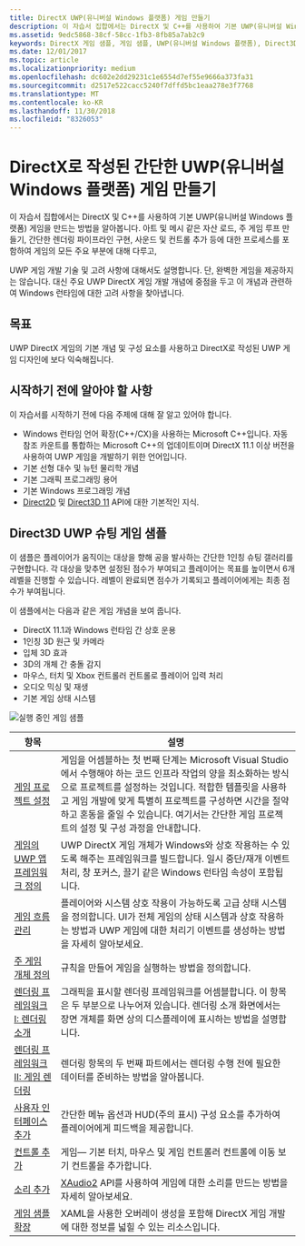 ```yaml
---
title: DirectX UWP(유니버설 Windows 플랫폼) 게임 만들기
description: 이 자습서 집합에서는 DirectX 및 C++를 사용하여 기본 UWP(유니버설 Windows 플랫폼) 게임을 만드는 방법을 알아봅니다.
ms.assetid: 9edc5868-38cf-58cc-1fb3-8fb85a7ab2c9
keywords: DirectX 게임 샘플, 게임 샘플, UWP(유니버설 Windows 플랫폼), Direct3D 11 게임
ms.date: 12/01/2017
ms.topic: article
ms.localizationpriority: medium
ms.openlocfilehash: dc602e2dd29231c1e6554d7ef55e9666a373fa31
ms.sourcegitcommit: d2517e522cacc5240f7dffd5bc1eaa278e3f7768
ms.translationtype: MT
ms.contentlocale: ko-KR
ms.lasthandoff: 11/30/2018
ms.locfileid: "8326053"
---
```

# <a name="create-a-simple-universal-windows-platform-uwp-game-with-directx"></a>DirectX로 작성된 간단한 UWP(유니버설 Windows 플랫폼) 게임 만들기

이 자습서 집합에서는 DirectX 및 C++를 사용하여 기본 UWP(유니버설 Windows 플랫폼) 게임을 만드는 방법을 알아봅니다. 아트 및 메시 같은 자산 로드, 주 게임 루프 만들기, 간단한 렌더링 파이프라인 구현, 사운드 및 컨트롤 추가 등에 대한 프로세스를 포함하여 게임의 모든 주요 부분에 대해 다루고,

UWP 게임 개발 기술 및 고려 사항에 대해서도 설명합니다. 단, 완벽한 게임을 제공하지는 않습니다. 대신 주요 UWP DirectX 게임 개발 개념에 중점을 두고 이 개념과 관련하여 Windows 런타임에 대한 고려 사항을 찾아냅니다.

## <a name="objective"></a>목표

UWP DirectX 게임의 기본 개념 및 구성 요소를 사용하고 DirectX로 작성된 UWP 게임 디자인에 보다 익숙해집니다.

## <a name="what-you-need-to-know-before-starting"></a>시작하기 전에 알아야 할 사항


이 자습서를 시작하기 전에 다음 주제에 대해 잘 알고 있어야 합니다.

-   Windows 런타임 언어 확장(C++/CX)을 사용하는 Microsoft C++입니다. 자동 참조 카운트를 통합하는 Microsoft C++의 업데이트이며 DirectX 11.1 이상 버전을 사용하여 UWP 게임을 개발하기 위한 언어입니다.
-   기본 선형 대수 및 뉴턴 물리학 개념
-   기본 그래픽 프로그래밍 용어
-   기본 Windows 프로그래밍 개념
-   [Direct2D](https://msdn.microsoft.com/library/windows/apps/dd370990.aspx) 및 [Direct3D 11](https://msdn.microsoft.com/library/windows/desktop/hh404569) API에 대한 기본적인 지식.

##  <a name="direct3d-uwp-shooting-game-sample"></a>Direct3D UWP 슈팅 게임 샘플


이 샘플은 플레이어가 움직이는 대상을 향해 공을 발사하는 간단한 1인칭 슈팅 갤러리를 구현합니다. 각 대상을 맞추면 설정된 점수가 부여되고 플레이어는 목표를 높이면서 6개 레벨을 진행할 수 있습니다. 레벨이 완료되면 점수가 기록되고 플레이어에게는 최종 점수가 부여됩니다.

이 샘플에서는 다음과 같은 게임 개념을 보여 줍니다.

-   DirectX 11.1과 Windows 런타임 간 상호 운용
-   1인칭 3D 원근 및 카메라
-   입체 3D 효과
-   3D의 개체 간 충돌 감지
-   마우스, 터치 및 Xbox 컨트롤러 컨트롤로 플레이어 입력 처리
-   오디오 믹싱 및 재생
-   기본 게임 상태 시스템

![실행 중인 게임 샘플](images/simple-dx-game-overview.png)

| 항목 | 설명 |
|-------|-------------|
|[게임 프로젝트 설정](tutorial--setting-up-the-games-infrastructure.md) | 게임을 어셈블하는 첫 번째 단계는 Microsoft Visual Studio에서 수행해야 하는 코드 인프라 작업의 양을 최소화하는 방식으로 프로젝트를 설정하는 것입니다. 적합한 템플릿을 사용하고 게임 개발에 맞게 특별히 프로젝트를 구성하면 시간을 절약하고 혼동을 줄일 수 있습니다. 여기서는 간단한 게임 프로젝트의 설정 및 구성 과정을 안내합니다. |
| [게임의 UWP 앱 프레임워크 정의](tutorial--building-the-games-uwp-app-framework.md) | UWP DirectX 게임 개체가 Windows와 상호 작용하는 수 있도록 해주는 프레임워크를 빌드합니다. 일시 중단/재개 이벤트 처리, 창 포커스, 끌기 같은 Windows 런타임 속성이 포함됩니다.  |
| [게임 흐름 관리](tutorial-game-flow-management.md) | 플레이어와 시스템 상호 작용이 가능하도록 고급 상태 시스템을 정의합니다. UI가 전체 게임의 상태 시스템과 상호 작용하는 방법과 UWP 게임에 대한 처리기 이벤트를 생성하는 방법을 자세히 알아보세요. |
| [주 게임 개체 정의](tutorial--defining-the-main-game-loop.md) | 규칙을 만들어 게임을 실행하는 방법을 정의합니다. |
| [렌더링 프레임워크 I: 렌더링 소개](tutorial--assembling-the-rendering-pipeline.md) | 그래픽을 표시할 렌더링 프레임워크를 어셈블합니다. 이 항목은 두 부분으로 나누어져 있습니다. 렌더링 소개 화면에서는 장면 개체를 화면 상의 디스플레이에 표시하는 방법을 설명합니다. |
| [렌더링 프레임워크 II: 게임 렌더링](tutorial-game-rendering.md) | 렌더링 항목의 두 번째 파트에서는 렌더링 수행 전에 필요한 데이터를 준비하는 방법을 알아봅니다. |
| [사용자 인터페이스 추가](tutorial--adding-a-user-interface.md) | 간단한 메뉴 옵션과 HUD(주의 표시) 구성 요소를 추가하여 플레이어에게 피드백을 제공합니다. |
| [컨트롤 추가](tutorial--adding-controls.md) | 게임&mdash; 기본 터치, 마우스 및 게임 컨트롤러 컨트롤에 이동 보기 컨트롤을 추가합니다. |
| [소리 추가](tutorial--adding-sound.md) | [XAudio2](https://msdn.microsoft.com/library/windows/desktop/ee415813) API를 사용하여 게임에 대한 소리를 만드는 방법을 자세히 알아보세요. |
| [게임 샘플 확장](tutorial-resources.md) | XAML을 사용한 오버레이 생성을 포함해 DirectX 게임 개발에 대한 정보를 넓힐 수 있는 리소스입니다. |